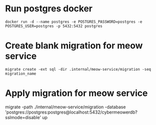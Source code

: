 # Run postgres docker

`docker run -d --name postgres -e POSTGRES_PASSWORD=postgres -e POSTGRES_USER=postgres -p 5432:5432 postgres`

# Create blank migration for meow service

`migrate create -ext sql -dir .internal/meow-service/migration -seq migration_name`

# Apply migration for meow service

migrate -path ./internal/meow-service/migration -database 'postgres://postgres:postgres@localhost:5432/cybermeowerdb?sslmode=disable' up
